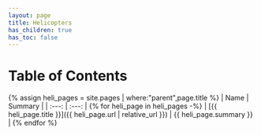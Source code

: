 ```yaml
---
layout: page
title: Helicopters
has_children: true
has_toc: false
---
```


# Table of Contents

{% assign heli_pages = site.pages | where:"parent",page.title %}
| Name | Summary |
| :---: | :---: |
{% for heli_page in heli_pages -%}
| [{{ heli_page.title }}]({{ heli_page.url | relative_url }}) | {{ heli_page.summary }} |
{% endfor %}